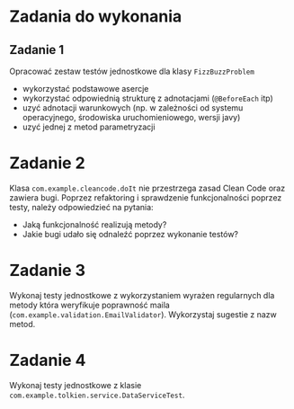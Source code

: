 # Zadania do wykonania
## Zadanie 1
Opracować zestaw testów jednostkowe dla klasy `FizzBuzzProblem`
* wykorzystać podstawowe asercje
* wykorzystać odpowiednią strukturę z adnotacjami (`@BeforeEach` itp)
* uzyć adnotacji warunkowych (np. w zależności od systemu operacyjnego, środowiska uruchomieniowego, wersji javy)
* uzyć jednej z metod parametryzacji

# Zadanie 2
Klasa `com.example.cleancode.doIt` nie przestrzega zasad Clean Code oraz zawiera bugi. Poprzez refaktoring i sprawdzenie funkcjonalności poprzez testy, należy odpowiedzieć na pytania:
* Jaką funkcjonalność realizują metody?
* Jakie bugi udało się odnaleźć poprzez wykonanie testów?

# Zadanie 3
Wykonaj testy jednostkowe z wykorzystaniem wyrażen regularnych dla metody która weryfikuje poprawność maila (`com.example.validation.EmailValidator`). Wykorzystaj sugestie z nazw metod.

# Zadanie 4
Wykonaj testy jednostkowe z klasie `com.example.tolkien.service.DataServiceTest`.
